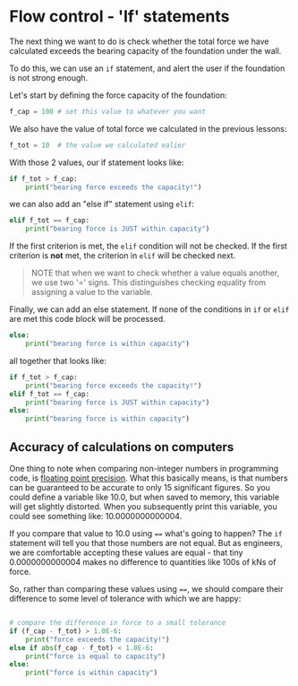 #  Flow control - 'If' statements

The next thing we want to do is check whether the total force we have calculated exceeds the bearing capacity of the foundation under the wall.

To do this, we can use an `if` statement, and alert the user if the foundation is not strong enough.

Let's start by defining the force capacity of the foundation:
```python
f_cap = 100 # set this value to whatever you want
```
We also have the value of total force we calculated in the previous lessons:
```python
f_tot = 10  # the value we calculated ealier
```
With those 2 values, our if statement looks like:
```python
if f_tot > f_cap:
	print("bearing force exceeds the capacity!")
```
we can also add an "else if" statement using `elif`:
```python
elif f_tot == f_cap:
	print("bearing force is JUST within capacity")
```

If the first criterion is met, the `elif` condition will not be checked. If the first criterion is **not** met, the criterion in `elif` will be checked next.

> NOTE that when we want to check whether a value equals another, we use two '=' signs. This distinguishes checking equality from assigning a value to the variable.

Finally, we can add an else statement. If none of the conditions in `if` or `elif` are met
this code block will be processed.
```python
else:
	print("bearing force is within capacity")
```
all together that looks like:
```python
if f_tot > f_cap:
	print("bearing force exceeds the capacity!")
elif f_tot == f_cap:
	print("bearing force is JUST within capacity")
else:
	print("bearing force is within capacity")
```

## Accuracy of calculations on computers

One thing to note when comparing non-integer numbers in programming code, is <a href="https://en.wikipedia.org/wiki/Floating-point_arithmetic">floating point precision</a>.
What this basically means, is that numbers can be guaranteed to be accurate to only 15 significant figures.
So you could define a variable like 10.0, but when saved to memory, this variable will get slightly distorted. When you subsequently print this variable, you could see something like: 10.0000000000004.

If you compare that value to 10.0 using `==` what's going to happen? The `if` statement will tell you that those numbers are not equal. But as engineers, we are comfortable accepting these values are equal - that tiny 0.0000000000004 makes no difference to quantities like 100s of kNs of force.

So, rather than comparing these values using `==`, we should compare their difference to some level of tolerance with which we are happy:

```python

# compare the difference in force to a small tolerance
if (f_cap - f_tot) > 1.0E-6:
	print("force exceeds the capacity!")
else if abs(f_cap - f_tot) < 1.0E-6:
	print("force is equal to capacity")
else:
	print("force is within capacity")
```